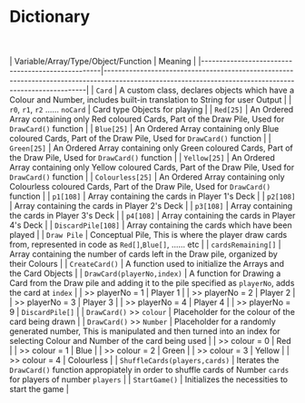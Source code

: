 # Dictionary
<br><br>
| Variable/Array/Type/Object/Function              | Meaning                                                                                                                                               |
|--------------------------------------------------|-------------------------------------------------------------------------------------------------------------------------------------------------------|
| ```Card```                                       | A custom class, declares objects which have a Colour and Number, includes built-in translation to String for user Output                              |
| ```r0```, ```r1```, ```r2``` ...... ```noCard``` | Card type Objects for playing                                                                                                                         |
| ```Red[25]```                                    | An Ordered Array containing only Red coloured Cards, Part of the Draw Pile, Used for ```DrawCard()``` function                                        |
| ```Blue[25]```                                   | An Ordered Array containing only Blue coloured Cards, Part of the Draw Pile, Used for ```DrawCard()``` function                                       |
| ```Green[25]```                                  | An Ordered Array containing only Green coloured Cards, Part of the Draw Pile, Used for ```DrawCard()``` function                                      |
| ```Yellow[25]```                                 | An Ordered Array containing only Yellow coloured Cards, Part of the Draw Pile, Used for ```DrawCard()``` function                                     |
| ```Colourless[25]```                             | An Ordered Array containing only Colourless coloured Cards, Part of the Draw Pile, Used for ```DrawCard()``` function                                 |
| ```p1[108]```                                    | Array containing the cards in Player 1's Deck                                                                                                         |
| ```p2[108]```                                    | Array containing the cards in Player 2's Deck                                                                                                         |
| ```p3[108]```                                    | Array containing the cards in Player 3's Deck                                                                                                         |
| ```p4[108]```                                    | Array containing the cards in Player 4's Deck                                                                                                         |
| ```DiscardPile[108]```                           | Array containing the cards which have been played                                                                                                     |
| ```Draw Pile```                                  | Conceptual Pile, This is where the player draw cards from, represented in code as ```Red[]```,```Blue[]```, ...... etc                                |
| ```cardsRemaining[]```                           | Array containing the number of cards left in the Draw pile, organized by their Colours                                                                |
| ```CreateCard()```                               | A function used to initialize the Arrays and the Card Objects                                                                                         |
| ```DrawCard(playerNo,index)```                   | A function for Drawing a Card from the Draw pile and adding it to the pile specified as ```playerNo```, adds the card at ```index```                  |
| &gt;&gt; playerNo = 1                            | Player 1                                                                                                                                              |
| &gt;&gt; playerNo = 2                            | Player 2                                                                                                                                              |
| &gt;&gt; playerNo = 3                            | Player 3                                                                                                                                              |
| &gt;&gt; playerNo = 4                            | Player 4                                                                                                                                              |
| &gt;&gt; playerNo = 9                            | ```DiscardPile[]```                                                                                                                                   |
| ```DrawCard()``` &gt;&gt; ```colour```           | Placeholder for the colour of the card being drawn                                                                                                    |
| ```DrawCard()``` &gt;&gt; ```Number```           | Placeholder for a randomly generated number, This is manipulated and then turned into an index for selecting Colour and Number of the card being used |
| &gt;&gt; colour = 0                              | Red                                                                                                                                                   |
| &gt;&gt; colour = 1                              | Blue                                                                                                                                                  |
| &gt;&gt; colour = 2                              | Green                                                                                                                                                 |
| &gt;&gt; colour = 3                              | Yellow                                                                                                                                                |
| &gt;&gt; colour = 4                              | Colourless                                                                                                                                            |
| ```ShuffleCards(players,cards)```                | Iterates the ```DrawCard()``` function appropiately in order to shuffle cards of Number ```cards``` for players of number ```players```               |
| ```StartGame()```                                | Initializes the necessities to start the game                                                                                                         |
